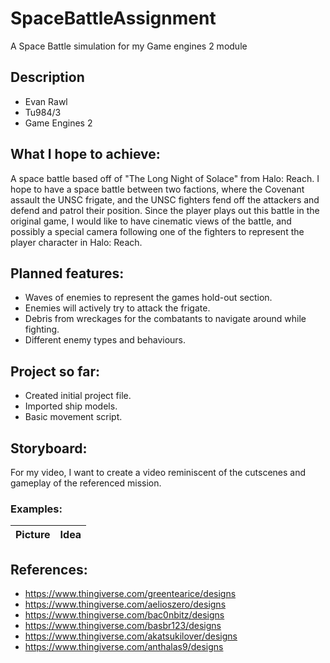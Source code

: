 # SpaceBattleAssignment
A Space Battle simulation for my Game engines 2 module

## Description
- Evan Rawl
- Tu984/3
- Game Engines 2

 ## What I hope to achieve:
A space battle based off of "The Long Night of Solace" from Halo: Reach. I hope to have a space battle between two factions, where the Covenant assault the UNSC frigate, and the UNSC fighters fend off the attackers and defend and patrol their position. Since the player plays out this battle in the original game, I would like to have cinematic views of the battle, and possibly a special camera following one of the fighters to represent the player character in Halo: Reach.

## Planned features:
- Waves of enemies to represent the games hold-out section. 
- Enemies will actively try to attack the frigate.
- Debris from wreckages for the combatants to navigate around while fighting.
- Different enemy types and behaviours.

## Project so far:
- Created initial project file.
- Imported ship models.
- Basic movement script.

## Storyboard:
For my video, I want to create a video reminiscent of the cutscenes and gameplay of the referenced mission.
### Examples:
| **Picture** | **Idea** |
| --- | --- |


## References:
- https://www.thingiverse.com/greentearice/designs
- https://www.thingiverse.com/aelioszero/designs
- https://www.thingiverse.com/bac0nbitz/designs
- https://www.thingiverse.com/basbr123/designs
- https://www.thingiverse.com/akatsukilover/designs
- https://www.thingiverse.com/anthalas9/designs
